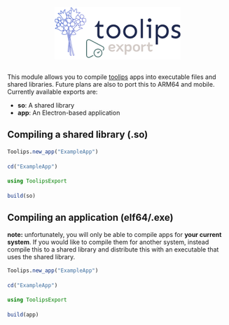 <div align = "center"><img src = "https://github.com/ChifiSource/image_dump/blob/main/toolips/toolipsexport.png" align = center></img></div>
</br>

This module allows you to compile [toolips](https://github.com/ChifiSource/Toolips.jl) apps into executable files and shared libraries. Future plans are also to port this to ARM64 and mobile. Currently available exports are:
- **so**: A shared library
- **app**: An Electron-based application
## Compiling a shared library (.so)
```julia
Toolips.new_app("ExampleApp")

cd("ExampleApp")

using ToolipsExport

build(so)
```
## Compiling an application (elf64/.exe)
**note:** unfortunately, you will only be able to compile apps for **your current system**. If you would like to compile them for another system, instead compile this to a shared library and distribute this with an executable that uses the shared library.
```julia
Toolips.new_app("ExampleApp")

cd("ExampleApp")

using ToolipsExport

build(app)
```
